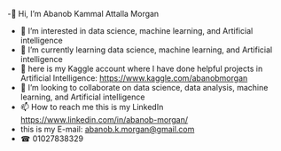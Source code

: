 -👋 Hi, I’m Abanob Kammal Attalla Morgan   
- 👀 I’m interested in data science, machine learning, and Artificial intelligence 
- 🌱 I’m currently learning data science, machine learning, and Artificial intelligence 
- 🌱 here is my Kaggle account where I have done helpful projects in Artificial Intelligence: https://www.kaggle.com/abanobmorgan
- 💞️ I’m looking to collaborate on data science, data analysis, machine learning, and Artificial intelligence 
- 📫 How to reach me this is my LinkedIn https://www.linkedin.com/in/abanob-morgan/
- this is my E-mail: abanob.k.morgan@gmail.com  
- ☎         01027838329

<!---
abanobMorgan/abanobMorgan is a ✨ special ✨ repository because its `README.md` (this file) appears on your GitHub profile.
You can click the Preview link to take a look at your changes.
--->
